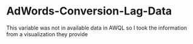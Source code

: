 # AdWords-Conversion-Lag-Data
This variable was not in available data in AWQL so I took the information from a visualization they provide
